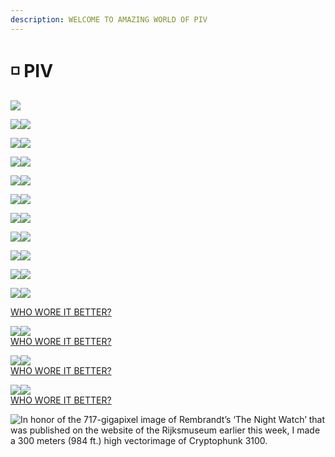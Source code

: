 ```yaml
---
description: WELCOME TO AMAZING WORLD OF PIV
---
```


# ◽ PIV

![](<../../.gitbook/assets/FI1eQT9XsAUwCn2 (1).jpeg>)

![](../../.gitbook/assets/FIv\_VkCXoAIEZNJ.jpeg)![](../../.gitbook/assets/FIv\_YQMWUAE2DNF.jpeg)

![](<../../.gitbook/assets/image (20).png>)![](<../../.gitbook/assets/image (19).png>)

![](<../../.gitbook/assets/image (10).png>)![](<../../.gitbook/assets/image (5).png>)

![](<../../.gitbook/assets/image (13).png>)![](<../../.gitbook/assets/image (9).png>)

![](<../../.gitbook/assets/image (2).png>)![](<../../.gitbook/assets/image (15).png>)

![](<../../.gitbook/assets/image (8).png>)![](<../../.gitbook/assets/image (4).png>)

![](<../../.gitbook/assets/image (14).png>)![](<../../.gitbook/assets/image (16).png>)

![](<../../.gitbook/assets/image (3).png>)![](<../../.gitbook/assets/image (6).png>)

![](<../../.gitbook/assets/image (12).png>)![](<../../.gitbook/assets/image (18).png>)

![](<../../.gitbook/assets/image (7).png>)![](<../../.gitbook/assets/image (1).png>)

[WHO WORE IT BETTER?](https://twitter.com/piv\_piv/status/1480557710626197508?s=20\&t=\_lc0IEIuVeEzKlmIQy7CRw)

![](../../.gitbook/assets/FIRNma1XsA0ym6L.jpeg)![](../../.gitbook/assets/FIRr\_LnXEAkIfjB.jpeg)\
[WHO WORE IT BETTER?](https://twitter.com/piv\_piv/status/1478425340934512640?s=20\&t=\_lc0IEIuVeEzKlmIQy7CRw)

![](../../.gitbook/assets/FIW3p6kX0A076dp.jpeg)![](../../.gitbook/assets/FIW4VWAXsAEbJve.jpeg)\
[WHO WORE IT BETTER?](https://twitter.com/piv\_piv/status/1478791050776956928?s=20\&t=\_lc0IEIuVeEzKlmIQy7CRw)

![](../../.gitbook/assets/FIV-4oJXMA42\_j1.jpeg)![](<../../.gitbook/assets/FIWiic8WYAMdqLq (1).jpeg>)\
[WHO WORE IT BETTER?](https://twitter.com/piv\_piv/status/1478766800015958018?s=20\&t=\_lc0IEIuVeEzKlmIQy7CRw)

![In honor of the 717-gigapixel image of Rembrandt’s ‘The Night Watch’ that was published on the website of the Rijksmuseum earlier this week, I made a 300 meters (984 ft.) high vectorimage of Cryptophunk 3100.](../../.gitbook/assets/FIpjMBBWUAMNZxZ.jpeg)

